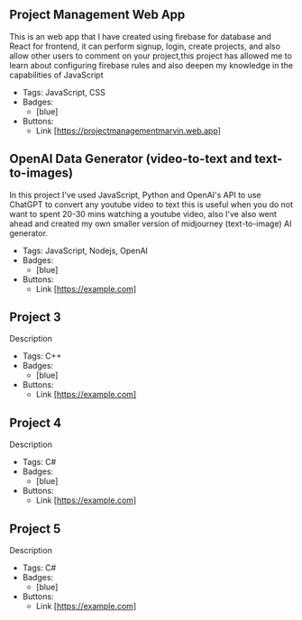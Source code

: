 ## Project Management Web App
This is an web app that I have created using firebase for database and React for frontend, it can perform signup, login, create projects, and also allow other users to comment on your project,this project has allowed me to learn about configuring firebase rules and also deepen my knowledge in the capabilities of JavaScript
- Tags: JavaScript, CSS
- Badges:
  - [blue]
- Buttons:
  - Link [https://projectmanagementmarvin.web.app]

## OpenAI Data Generator (video-to-text and text-to-images)
In this project I've used JavaScript, Python and OpenAI's API to use ChatGPT to convert any youtube video to text this is useful when you do not want to spent 20-30 mins watching a youtube video, also I've also went ahead and created my own smaller version of midjourney (text-to-image) AI generator. 
- Tags: JavaScript, Nodejs, OpenAI
- Badges:
  - [blue]
- Buttons:
  - Link [https://example.com]

## Project 3
Description
- Tags: C++
- Badges:
  -  [blue]
- Buttons:
  - Link [https://example.com]

## Project 4
Description
- Tags: C#
- Badges:
  -  [blue]
- Buttons:
  - Link [https://example.com]

## Project 5
Description
- Tags: C#
- Badges:
  -  [blue]
- Buttons:
  - Link [https://example.com]
